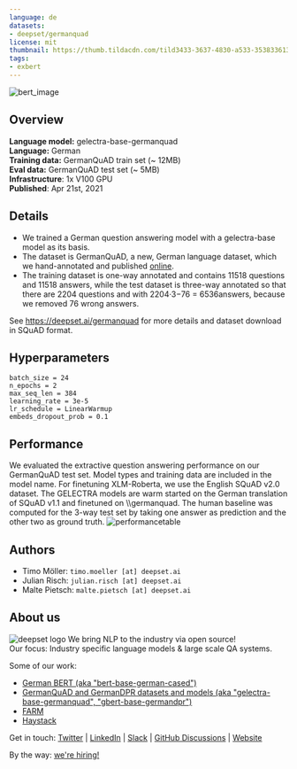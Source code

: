 ```yaml
---
language: de
datasets:
- deepset/germanquad
license: mit
thumbnail: https://thumb.tildacdn.com/tild3433-3637-4830-a533-353833613061/-/resize/720x/-/format/webp/germanquad.jpg
tags:
- exbert
---
```


![bert_image](https://thumb.tildacdn.com/tild3433-3637-4830-a533-353833613061/-/resize/720x/-/format/webp/germanquad.jpg)

## Overview
**Language model:** gelectra-base-germanquad   
**Language:** German  
**Training data:** GermanQuAD train set (~ 12MB)  
**Eval data:** GermanQuAD test set (~ 5MB)   
**Infrastructure**: 1x V100 GPU  
**Published**: Apr 21st, 2021

## Details
- We trained a German question answering model with a gelectra-base model as its basis.
- The dataset is GermanQuAD, a new, German language dataset, which we hand-annotated and published [online](https://deepset.ai/germanquad).
- The training dataset is one-way annotated and contains 11518 questions and 11518 answers, while the test dataset is three-way annotated so that there are 2204 questions and with 2204·3−76 = 6536answers, because we removed 76 wrong answers.

See https://deepset.ai/germanquad for more details and dataset download in SQuAD format.

## Hyperparameters
```
batch_size = 24
n_epochs = 2
max_seq_len = 384
learning_rate = 3e-5
lr_schedule = LinearWarmup
embeds_dropout_prob = 0.1
```
## Performance
We evaluated the extractive question answering performance on our GermanQuAD test set.
Model types and training data are included in the model name. 
For finetuning XLM-Roberta, we use the English SQuAD v2.0 dataset.
The GELECTRA models are warm started on the German translation of SQuAD v1.1 and finetuned on \\\\germanquad. 
The human baseline was computed for the 3-way test set by taking one answer as prediction and the other two as ground truth.
![performancetable](https://lh3.google.com/u/0/d/1IFqkq8OZ7TFnGzxmW6eoxXSYa12f2M7O=w1970-h1546-iv1) 

## Authors
- Timo Möller: `timo.moeller [at] deepset.ai`
- Julian Risch: `julian.risch [at] deepset.ai`
- Malte Pietsch: `malte.pietsch [at] deepset.ai`
## About us
![deepset logo](https://workablehr.s3.amazonaws.com/uploads/account/logo/476306/logo)
We bring NLP to the industry via open source!  
Our focus: Industry specific language models & large scale QA systems.  
  
Some of our work: 
- [German BERT (aka "bert-base-german-cased")](https://deepset.ai/german-bert)
- [GermanQuAD and GermanDPR datasets and models (aka "gelectra-base-germanquad", "gbert-base-germandpr")](https://deepset.ai/germanquad)
- [FARM](https://github.com/deepset-ai/FARM)
- [Haystack](https://github.com/deepset-ai/haystack/)

Get in touch:
[Twitter](https://twitter.com/deepset_ai) | [LinkedIn](https://www.linkedin.com/company/deepset-ai/) | [Slack](https://haystack.deepset.ai/community/join) | [GitHub Discussions](https://github.com/deepset-ai/haystack/discussions) | [Website](https://deepset.ai)

By the way: [we're hiring!](http://www.deepset.ai/jobs)
